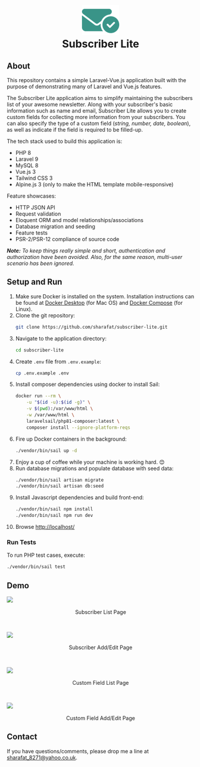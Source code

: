 <h1 align="center">
    <img src="https://raw.githubusercontent.com/sharafat/subscriber-lite/main/resources/images/logo.png" width="100">
    <br/>
    Subscriber Lite
</h1>


## About

This repository contains a simple Laravel-Vue.js application built with the purpose of demonstrating many of
Laravel and Vue.js features.

The Subscriber Lite application aims to simplify maintaining the subscribers list of your awesome newsletter.
Along with your subscriber's basic information such as name and email, Subscriber Lite allows you to create custom
fields for collecting more information from your subscribers. You can also specify the type of a custom field
(<i>string, number, date, boolean</i>), as well as indicate if the field is required to be filled-up.

The tech stack used to build this application is:

- PHP 8
- Laravel 9
- MySQL 8
- Vue.js 3
- Tailwind CSS 3
- Alpine.js 3 (only to make the HTML template mobile-responsive)

Feature showcases:

- HTTP JSON API
- Request validation
- Eloquent ORM and model relationships/associations
- Database migration and seeding
- Feature tests
- PSR-2/PSR-12 compliance of source code

<i><b>Note:</b> To keep things really simple and short, authentication and authorization have been avoided.
Also, for the same reason, multi-user scenario has been ignored.</i>

## Setup and Run

1. Make sure Docker is installed on the system. Installation instructions can be found at
[Docker Desktop](https://www.docker.com/products/docker-desktop/) (for Mac OS) and
[Docker Compose](https://docs.docker.com/compose/install/) (for Linux).
2. Clone the git repository:
    ```bash
    git clone https://github.com/sharafat/subscriber-lite.git
    ```
3. Navigate to the application directory:
    ```bash
    cd subscriber-lite
    ```
4. Create `.env` file from `.env.example`:
   ```bash
   cp .env.example .env
   ```
5. Install composer dependencies using docker to install Sail:
    ```bash
    docker run --rm \
        -u "$(id -u):$(id -g)" \
        -v $(pwd):/var/www/html \
        -w /var/www/html \
        laravelsail/php81-composer:latest \
        composer install --ignore-platform-reqs
    ```
6. Fire up Docker containers in the background:
   ```bash
   ./vendor/bin/sail up -d
   ```
7. Enjoy a cup of coffee while your machine is working hard. 😊
8. Run database migrations and populate database with seed data:
    ```bash
    ./vendor/bin/sail artisan migrate
    ./vendor/bin/sail artisan db:seed
    ```
9. Install Javascript dependencies and build front-end:
   ```bash
   ./vendor/bin/sail npm install
   ./vendor/bin/sail npm run dev
   ```
10. Browse [http://localhost/](http://localhost/)

### Run Tests

To run PHP test cases, execute:
```bash
./vendor/bin/sail test
```


## Demo

![](https://i.imgur.com/ACLlXn9.png)
<p align="center">Subscriber List Page</p>
<br/>

![](https://i.imgur.com/SZTNj3D.png)
<p align="center">Subscriber Add/Edit Page</p>
<br/>

![](https://i.imgur.com/J3A9B1g.png)
<p align="center">Custom Field List Page</p>
<br/>

![](https://i.imgur.com/6wBD4ZC.png)
<p align="center">Custom Field Add/Edit Page</p>


## Contact

If you have questions/comments, please drop me a line at [sharafat_8271@yahoo.co.uk](mailto:sharafat_8271@yahoo.co.uk).
